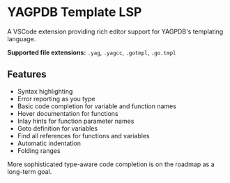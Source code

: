 # YAGPDB Template LSP

A VSCode extension providing rich editor support for YAGPDB's templating language.

**Supported file extensions:** `.yag`, `.yagcc`, `.gotmpl`, `.go.tmpl`

## Features

- Syntax highlighting
- Error reporting as you type
- Basic code completion for variable and function names
- Hover documentation for functions
- Inlay hints for function parameter names
- Goto definition for variables
- Find all references for functions and variables
- Automatic indentation
- Folding ranges

More sophisticated type-aware code completion is on the roadmap as a long-term goal.
